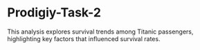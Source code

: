 # Prodigiy-Task-2
This analysis explores survival trends among Titanic passengers, highlighting key factors that influenced survival rates.
